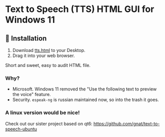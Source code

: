 # Text to Speech (TTS) HTML GUI for Windows 11

## 🎁 Installation
1. Download [tts.html](https://raw.githubusercontent.com/gnat/text-to-speech-windows/refs/heads/main/tts.html) to your Desktop.
2. Drag it into your web browser.

Short and sweet, easy to audit HTML file.

### Why?
* Microsoft. Windows 11 removed the "Use the following text to preview the voice" feature.
* Security. `espeak-ng` is russian maintained now, so into the trash it goes.

### A linux version would be nice!
Check out our sister project based on qt6: https://github.com/gnat/text-to-speech-ubuntu
